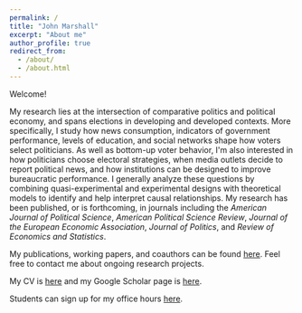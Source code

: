 ```yaml
---
permalink: /
title: "John Marshall"
excerpt: "About me"
author_profile: true
redirect_from: 
  - /about/
  - /about.html
---
```


Welcome!

My research lies at the intersection of comparative politics and political economy, and spans elections in developing and developed contexts. More specifically, I study how news consumption, indicators of government performance, levels of education, and social networks shape how voters select politicians. As well as bottom-up voter behavior, I'm also interested in how politicians choose electoral strategies, when media outlets decide to report political news, and how institutions can be designed to improve bureaucratic performance. I generally analyze these questions by combining quasi-experimental and experimental designs with theoretical models to identify and help interpret causal relationships. My research has been published, or is forthcoming, in journals including the <i>American Journal of Political Science</i>, <i>American Political Science Review</i>, <i>Journal of the European Economic Association</i>, <i>Journal of Politics</i>, and <i>Review of Economics and Statistics</i>.

My publications, working papers, and coauthors can be found [here](https://john-l-marshall.github.io/publications). Feel free to contact me about ongoing research projects. 

My CV is [here](https://www.dropbox.com/scl/fi/cj3vpv4k9as5wph1t4lu7/CV.pdf?rlkey=qq0i7f3u2actz6ysq8xwvvgmc&st=lvhjh2ws&dl=0) and my Google Scholar page is [here](https://www.wejoinin.com/jm4401).

Students can sign up for my office hours [here](https://scholar.google.com/citations?user=F2EwrhcAAAAJ&hl=en).
